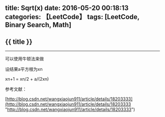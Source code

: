 title: Sqrt(x)
date: 2016-05-20 00:18:13
categories: 【LeetCode】
tags: [LeetCode, Binary Search, Math]
---
## {{ title }} ##

---

可以使用牛顿法来做

设结果a平方根为xn

xn+1 = xn/2 + a/(2xn)

参考文献：

[http://blog.csdn.net/wangxiaojun911/article/details/18203333](http://blog.csdn.net/wangxiaojun911/article/details/18203333 "http://blog.csdn.net/wangxiaojun911/article/details/18203333")